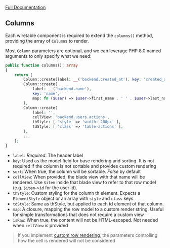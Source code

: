 [Full Documentation](./README.md)

## Columns

Each wiretable component is required to extend the `columns()` method, providing the array of `Column`s to render.

Most `Column` parameters are optional, and we can leverage PHP 8.0 named arguments to only specify what we need:

```php
public function columns(): array
{
    return [
        Column::create(label: __('backend.created_at'), key: 'created_at', sort: true ),
        Column::create(
            label: __('backend.name'), 
            key: 'name', 
            map: fn ($user) => $user->first_name . ' ' . $user->last_name
        ),
        Column::create(
            label: '',
            cellView: 'backend.users.actions',
            thStyle: [ 'style' => 'width: 200px' ],
            tdStyle: [ 'class' => 'table-actions' ],
        ),
        ...
    ];
}
```

- `label`: *Required*. The header label
- `key`: Used as the model field for base rendering and sorting. It is not required if the column is not sortable and
  provides custom rendering
- `sort`: When true, the column will be sortable. *False* by default
- `cellView`: When provided, the blade view with that name will be rendered. Use `$item` inside that blade view to refer
  to that row model (e.g. `$item->id` for the user id).
- `thStyle`: Custom styling for the column th element. Expects a `ElementStyle` object or an array with `style`
  and `class` keys.
- `tdStyle`: Same as thStyle, but applied to each td element of that column.
- `map`: A closure, mapping the row model to a custom render string. Useful for simple transformations that does not
  require a custom view
- `isRaw`: When true, the content will not be HTML-escaped. Not needed when `cellView` is provided

> If you implement [custom row rendering](./Row.md), the parameters controlling how the cell is rendered will not be
> considered
